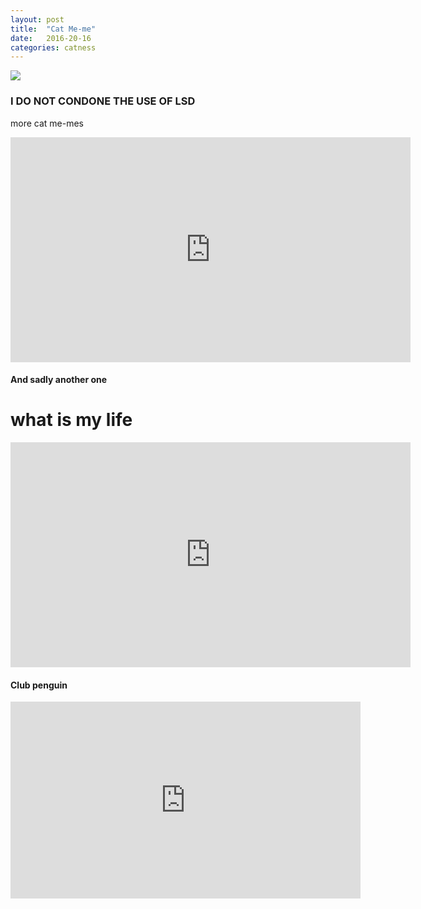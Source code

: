 ```yaml
---
layout: post
title:  "Cat Me-me"
date:   2016-20-16
categories: catness
---
```

<html>
<body>
<img src="http://www.relatably.com/m/img/funniest-cat-memes-ever/silly-cat-memes-2.jpg"/>
<h3> I DO NOT CONDONE THE USE OF LSD</h3>
<p> more cat me-mes <p>
<iframe width="640" height="360" src="https://www.youtube.com/embed/J---aiyznGQ" frameborder="0" allowfullscreen></iframe>
<h4> And sadly another one</h4>
<h1> what is my life</h1>
<iframe width="640" height="360" src="https://www.youtube.com/embed/WLveMNQ9U9w" frameborder="0" allowfullscreen></iframe>
<h4>Club penguin</h4>
<iframe width="560" height="315" src="https://www.youtube.com/embed/fmIxNUq4UJE" frameborder="0" allowfullscreen></iframe>
